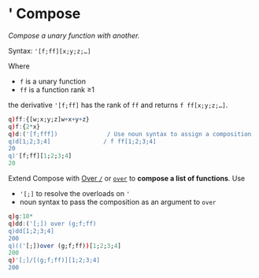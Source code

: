 # ' Compose

_Compose a unary function with another._

Syntax: `'[f;ff][x;y;z;…]` 

Where 

-   `f` is a unary function
-   `ff` is a function rank ≥1

the derivative `'[f;ff]` has the rank of `ff` and returns `f ff[x;y;z;…]`. 

```q
q)ff:{[w;x;y;z]w+x+y+z}
q)f:{2*x}
q)d:('[f;fff])              / Use noun syntax to assign a composition
q)d[1;2;3;4]               / f ff[1;2;3;4]
20
q)'[f;ff][1;2;3;4]
20
```

Extend Compose with [Over `/`](progressive-operators) or [`over`](over) to **compose a list of functions**.
Use 

-   `'[;]` to resolve the overloads on `'`
-   noun syntax to pass the composition as an argument to `over`

```q
q)g:10*
q)dd:('[;]) over (g;f;ff)   
q)dd[1;2;3;4]
200
q)(('[;])over (g;f;ff))[1;2;3;4]
200
q)'[;]/[(g;f;ff)][1;2;3;4]
200
```



